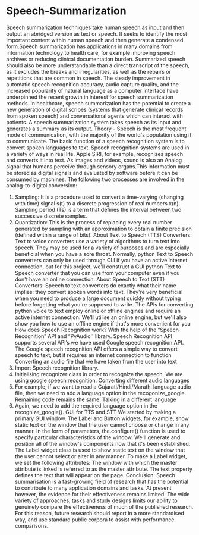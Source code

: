 # Speech-Summarization
Speech summarization techniques take human speech as input and then output an abridged version as text or speech. It seeks to identify the most important content within human speech and then generate a condensed form.Speech summarization has applications in many domains from information technology to health care, for example improving speech archives or reducing clinical documentation burden.  Summarized speech should also be more understandable than a direct transcript of the speech, as it excludes the breaks and irregularities, as well as the repairs or repetitions that are common in speech. The steady improvement in automatic speech recognition accuracy, audio capture quality, and the increased popularity of natural language as a computer interface have underpinned the recent growth in interest for speech summarization methods. In healthcare, speech summarization has the potential to create a new generation of digital scribes (systems that generate clinical records from spoken speech) and conversational agents which can interact with patients. A speech summarization system takes speech as its input and generates a summary as its output.
Theory - Speech is the most frequent mode of communication, with the majority of the world's population using it to communicate. The basic function of a speech
recognition system is to convert spoken languages to text. Speech recognition systems are used in a variety of ways in real life. Apple SIRI, for example, recognizes speech and converts it into text. As images and videos, sound is also an Analog signal that humans perceive through sensory organs.This information must be stored as digital signals and evaluated by software before it can be consumed by machines. The following two processes are involved in the analog-to-digital conversion:
1. Sampling: It is a procedure used to convert a time-varying (changing with time) signal s(t) to a discrete progression of real numbers x(n). Sampling period (Ts) is a term that defines the interval between two successive discrete samples.
2. Quantization: This is the process of replacing every real number generated by sampling with an approximation to obtain a finite precision (defined within a
range of bits).
About Text to Speech (TTS) Converters: Text to voice converters use a variety of algorithms to turn text into speech. They may be used for a variety of purposes and are especially beneficial when you have a sore throat. Normally, python Text to Speech converters can only be used through CLI if you have an active internet connection, but for this project, we'll construct a GUI python Text to Speech converter that you can use from your computer even if you don't have an online connection. 
About Speech to Text (STT) Converters: Speech to text converters do exactly what their name implies: they convert spoken words into text. They're very beneficial when you need to produce a large document quickly without typing before forgetting what you're supposed to write. The APIs for converting python voice to text employ online or offline engines and require an active internet connection. We'll utilise an online engine, but we'll also show you how to use an offline engine if that's more convenient for you
How does Speech Recognition work?
With the help of the “Speech Recognition” API and “PyAudio'' library. Speech Recognition API supports several API’s we have used Google speech recognition API. The Google speech recognition API offers a simple way to convert speech to text, but it requires an internet connection to function
Converting an audio file that we have taken from the user into text
1. Import Speech recognition library.
2. Initialising recognizer class in order to recognize the speech. We are
using google speech recognition.
Converting different audio languages
1. For example, if we want to read a Gujarati/Hindi/Marathi language audio
file, then we need to add a language option in the recogonize_google.
Remaining code remains the same.
Talking in a different language
1. Again, we need to add the required language option in the recognize_google(). GUI for TTS and STT
We started by making a primary GUI window. The Label and Button widgets, for example, show static text on the window that the user cannot choose or change in any manner. In the form of parameters, the.configure() function is used to specify particular characteristics of the window. We'll generate and position all of the window's components now that it's been established. The Label widget class is used to show static text on the window that the user cannot select or alter in any manner. To make a Label widget, we set the following attributes: The window with which the master attribute is linked is referred to as the master attribute. The text property defines the text that will appear on the page. 
Conclusion:
Speech summarisation is a fast-growing field of research that has the potential to contribute to many application domains and tasks. At present however, the evidence for their effectiveness remains limited. The wide variety of approaches, tasks and study designs limits our ability to genuinely compare the effectiveness of much of the published research. For this reason, future research should report in a more standardised way, and use standard public corpora to assist with performance comparisons.
